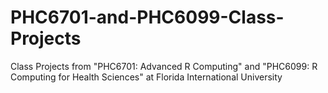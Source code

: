 # PHC6701-and-PHC6099-Class-Projects
Class Projects from "PHC6701: Advanced R Computing" and "PHC6099: R Computing for Health Sciences" at Florida International University
